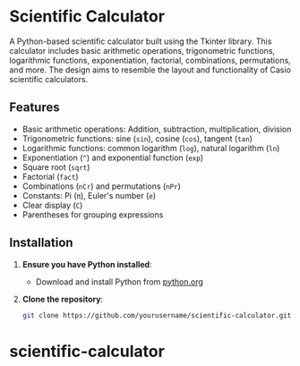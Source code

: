 # Scientific Calculator

A Python-based scientific calculator built using the Tkinter library. This calculator includes basic arithmetic operations, trigonometric functions, logarithmic functions, exponentiation, factorial, combinations, permutations, and more. The design aims to resemble the layout and functionality of Casio scientific calculators.

## Features

- Basic arithmetic operations: Addition, subtraction, multiplication, division
- Trigonometric functions: sine (`sin`), cosine (`cos`), tangent (`tan`)
- Logarithmic functions: common logarithm (`log`), natural logarithm (`ln`)
- Exponentiation (`^`) and exponential function (`exp`)
- Square root (`sqrt`)
- Factorial (`fact`)
- Combinations (`nCr`) and permutations (`nPr`)
- Constants: Pi (`π`), Euler's number (`e`)
- Clear display (`C`)
- Parentheses for grouping expressions

## Installation

1. **Ensure you have Python installed**:
   - Download and install Python from [python.org](https://www.python.org/downloads/)

2. **Clone the repository**:
   ```bash
   git clone https://github.com/yourusername/scientific-calculator.git
# scientific-calculator
